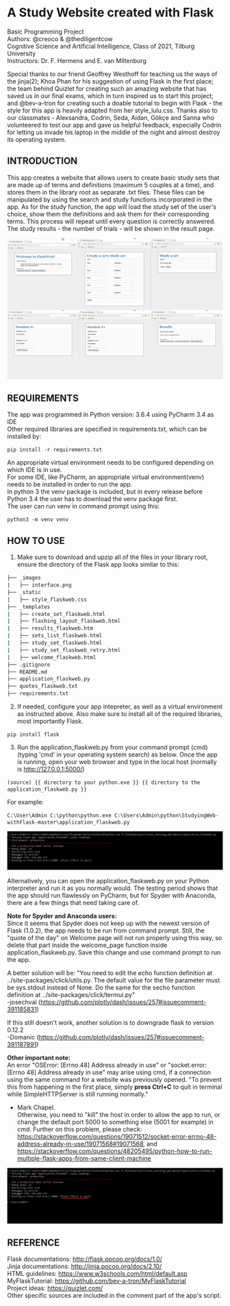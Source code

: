 # A Study Website created with Flask

Basic Programming Project <br />
Authors: @creoco & @thediligentcow <br />
Cognitive Science and Artificial Intelligence, Class of 2021, Tilburg University <br />
Instructors: Dr. F. Hermens and E. van Miltenburg <br />

Special thanks to our friend Geoffrey Westhoff for teaching us the ways of the jinja(2); Khoa Phan for his suggestion of using Flask in the first place; the team behind Quizlet for creating such an amazing website that has saved us in our final exams, which in turn inspired us to start this project; and @bev-a-tron for creating such a doable tutorial to begin with Flask - the style for this app is heavily adapted from her style_lulu.css. Thanks also to our classmates - Alexsandra, Codrin, Seda, Aidan, Gökçe and Sanna who volunteered to test our app and gave us helpful feedback, especially Codrin for letting us invade his laptop in the middle of the night and almost destroy its operating system. <br />

## INTRODUCTION
This app creates a website that allows users to create basic study sets that are made up of terms and definitions (maximum 5 couples at a time), and stores them in the library root as separate .txt files. These files can be manipulated by using the search and study functions incorporated in the app. As for the study function, the app will load the study set of the user's choice, show them the definitions and ask them for their corresponding terms. This process will repeat until every question is correctly answered. The study results - the number of trials - will be shown in the result page. <br />

![Website_interface](images/interface.png)

## REQUIREMENTS
The app was programmed in Python version: 3.6.4 using PyCharm 3.4 as IDE <br />
Other required libraries are specified in requirements.txt, which can be installed by: <br />
```
pip install -r requirements.txt
```
An appropriate virtual environment needs to be configured depending on which IDE is in use. <br />
For some IDE, like PyCharm, an appropriate virtual environment(venv) needs to be installed in order to run the app. <br />
In python 3 the venv package is included, but in every release before Python 3.4 the user has to download the venv package first.<br />
The user can run venv in command prompt using this: <br />
```
python3 -m venv venv
```

## HOW TO USE
1. Make sure to download and upzip all of the files in your library root, ensure the directory of the Flask app looks similar to this: <br />
```bash
├── _images
|   ├── interface.png
├── _static
|   ├── style_flaskweb.css
├── _templates
|   ├── create_set_flaskweb.html
|   ├── flashing_layout_flaskweb.html
|   ├── results_flaskweb.htm
|   ├── sets_list_flaskweb.html
|   ├── study_set_flaskweb.html
|   ├── study_set_flaskweb_retry.html
|   ├── welcome_flaskweb.html
├── .gitignore
├── README.md
├── application_flaskweb.py
├── quotes_flaskweb.txt
├── requirements.txt
```

2. If needed, configure your app intepreter, as well as a virtual environment as instructed above. Also make sure to install all of the required libraries, most importantly Flask. <br />
```
pip install flask
```

3. Run the application_flaskweb.py from your command prompt (cmd) (typing 'cmd' in your operating system search) as below. Once the app is running, open your web browser and type in the local host (normally is http://127.0.0.1:5000/) <br />
```
(source) {{ directory to your python.exe }} {{ directory to the application_flaskweb.py }}
```
For example:
```
C:\User\Admin C:\python\python.exe C:\Users\Admin\python\StudyingWeb-withFlask-master\application_flaskweb.py
```
![cmd_run](images/cmd.png)

Alternatively, you can open the application_flaskweb.py on your Python interpreter and run it as you normally would. The testing period shows that the app should run flawlessly on PyCharm, but for Spyder with Anaconda, there are a few things that need taking care of. <br />

**Note for Spyder and Anaconda users:** <br />
Since it seems that Spyder does not keep up with the newest version of Flask (1.0.2), the app needs to be run from command prompt. Still, the "quote of the day" on Welcome page will not run properly using this way, so delete that part inside the welcome_page function inside application_flaskweb.py. Save this change and use command prompt to run the app. <br />

A better solution will be: "You need to edit the echo function definition at ../site-packages/click/utils.py. The default value for the file parameter must be sys.stdout instead of None. Do the same for the secho function definition at ../site-packages/click/termui.py" <br />
-josechval (https://github.com/plotly/dash/issues/257#issuecomment-391185831) <br />

If this still doesn't work, another solution is to downgrade flask to version 0.12.2 <br />
-Domanic (https://github.com/plotly/dash/issues/257#issuecomment-391187891) <br />

**Other important note:** <br />
An error "OSError: [Errno 48] Address already in use" or "socket.error: [Errno 48] Address already in use" may arise using cmd, if a connection using the same command for a website was previously opened. "To prevent this from happening in the first place, simply **press Ctrl+C** to quit in terminal while SimpleHTTPServer is still running normally." <br />
- Mark Chapel. <br />
Otherwise, you need to "kill" the host in order to allow the app to run, or change the default port 5000 to something else (5001 for example) in cmd. Further on this problem, please check: https://stackoverflow.com/questions/19071512/socket-error-errno-48-address-already-in-use/19071568#19071568, and https://stackoverflow.com/questions/48205495/python-how-to-run-multiple-flask-apps-from-same-client-machine <br />  

![cmd_run](images/cmd2.png)

## REFERENCE
Flask documentations: http://flask.pocoo.org/docs/1.0/ <br />
Jinja documentations: http://jinja.pocoo.org/docs/2.10/ <br />
HTML guidelines: https://www.w3schools.com/html/default.asp <br />
MyFlaskTutorial: https://github.com/bev-a-tron/MyFlaskTutorial <br />
Project ideas: https://quizlet.com/ <br />
Other specific sources are included in the comment part of the app's script. <br />
